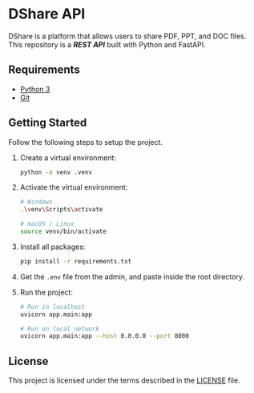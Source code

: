 # DShare API

DShare is a platform that allows users to share PDF, PPT, and DOC files. This repository is a ***REST API*** built with Python and FastAPI.

## Requirements

- [Python 3](https://www.python.org/downloads)
- [Git](https://git-scm.com/downloads)

## Getting Started

Follow the following steps to setup the project.

1. Create a virtual environment:

    ```bash
    python -m venv .venv
    ```

2. Activate the virtual environment:

    ```bash
    # Windows
    .\venv\Scripts\activate

    # macOS / Linux
    source venv/bin/activate
    ```

3. Install all packages:

    ```bash
    pip install -r requirements.txt
    ```

4. Get the ```.env``` file from the admin, and paste inside the root directory.

5. Run the project:

    ```bash
    # Run in localhost
    uvicorn app.main:app

    # Run on local network
    uvicorn app.main:app --host 0.0.0.0 --port 8000
    ```

## License

This project is licensed under the terms described in the [LICENSE](./LICENSE) file.
